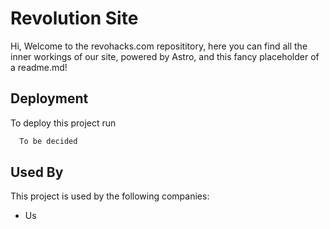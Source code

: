 
# Revolution Site

Hi, Welcome to the revohacks.com reposititory, here you can find all the inner workings of our site, powered by Astro, and this fancy placeholder of a readme.md!

## Deployment

To deploy this project run

```bash
  To be decided
```


## Used By

This project is used by the following companies:

- Us

